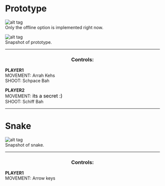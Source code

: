 # Prototype

![alt tag](https://github.com/jaewany/Game/blob/master/pics/1.png)
<br>
Only the offline option is implemented right now.

![alt tag](https://github.com/jaewany/Game/blob/master/pics/2.png)
<br>
Snapshot of prototype.
<br>

<body>
  <center>
  <hr />
    <h3>Controls:</h3>
  </center>
  
  <b>PLAYER1</b>
  <br />
  MOVEMENT:
  Arrah Kehs
  <br />
  SHOOT:
  Schpace Bah
  <p />  
  
  <b>PLAYER2</b>
  <br />
  MOVEMENT:
  <font size="3" color="black">its a secret :)</font>
  <br />
  SHOOT:
  Schiff Bah
  <hr />
</body>


# Snake

![alt tag](https://github.com/jaewany/Game/blob/master/pics/4.png)
<br>
Snapshot of snake.
<br>

<body>
  <center>
  <hr />
    <h3>Controls:</h3>
  </center>
  
  <b>PLAYER1</b>
  <br />
  MOVEMENT:
  Arrow keys
  <br />
  <p />  
</body>
